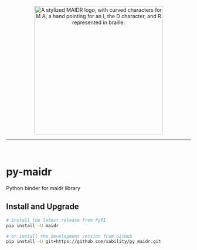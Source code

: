 <div align="center">

<img src="https://github.com/xability/maidr/blob/main/logo/logo.svg" width="350px" alt="A stylized MAIDR logo, with curved characters for M A, a hand pointing for an I, the D character, and R represented in braille."/>

<hr style="color:transparent" />
<br />
</div>

# py-maidr

Python binder for maidr library

## Install and Upgrade

``` sh
# install the latest release from PyPI
pip install -U maidr

# or install the development version from GitHub
pip install -U git+https://github.com/xability/py_maidr.git
```
